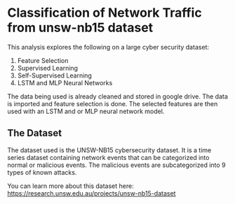# Classification of Network Traffic from unsw-nb15 dataset
This analysis explores the following on a large cyber security dataset:
1. Feature Selection
2. Supervised Learning
3. Self-Supervised Learning
4. LSTM and MLP Neural Networks
   
The data being used is already cleaned and stored in google drive. The data is imported and feature selection is done. The selected features are then used with an LSTM and or MLP neural network model.

## The Dataset
The dataset used is the UNSW-NB15 cybersecurity dataset. It is a time series dataset containing network events that can be categorized into normal or malicious events. The malicious events are subcategorized into 9 types of known attacks. 

You can learn more about this dataset here: https://research.unsw.edu.au/projects/unsw-nb15-dataset
